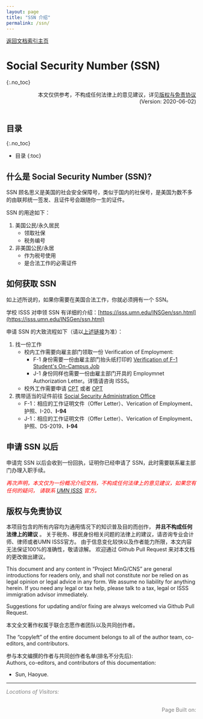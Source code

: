 ```yaml
---
layout: page
title: "SSN 介绍"
permalink: /ssn/
---
```


<div>
<a href="http://www.mingcns.org">返回文档索引主页</a>
</div>

# Social Security Number (SSN)
{:.no_toc}

<div align="right">
本文仅供参考，不构成任何法律上的意见建议，详见<a href="#版权与免责协议">版权与免责协议</a><br>
(Version: 2020-06-02)
</div><br>

## 目录
{:.no_toc}

* 目录
{:toc}


## 什么是 Social Security Number (SSN)?

SSN 顾名思义是美国的社会安全保障号，类似于国内的社保号，是美国为数不多的由联邦统一签发、且证件号会跟随你一生的证件。

SSN 的用途如下：
1. 美国公民/永久居民
    * 领取社保
    * 税务编号
1. 非美国公民/永居
    * 作为税号使用
    * 是合法工作的必需证件


## 如何获取 SSN

如上述所说的，如果你需要在美国合法工作，你就必须拥有一个 SSN。

学校 ISSS 对申领 SSN 有详细的介绍：[https://isss.umn.edu/INSGen/ssn.html](https://isss.umn.edu/INSGen/ssn.html)

申请 SSN 的大致流程如下（请以[上述链接](https://isss.umn.edu/INSGen/ssn.html)为准）：
1. 找一份工作
    * 校内工作需要向雇主部门领取一份 Verification of Employment:
        * F-1 身份需要一份由雇主部门抬头纸打印的 [Verification of F-1 Student's On-Campus Job](https://isss.umn.edu/forms/pdf/other/SSletter.pdf)
        * J-1 身份同样也需要一份由雇主部门开具的 Employmnet Authorization Letter。详情请咨询 ISSS。
    * 校外工作需要申请 [CPT](https://isss.umn.edu/fstudent/cpt/) 或者 [OPT](https://isss.umn.edu/fstudent/opt/)
2. 携带适当的证件前往 [Social Security Administration Office](https://goo.gl/maps/FabsSgzpzy6CtYXz5)
    * F-1：相应的工作证明文件（Offer Letter）、Verication of Employment、护照、I-20、**I-94**
    * J-1：相应的工作证明文件（Offer Letter）、Verication of Employment、护照、DS-2019、**I-94**


## 申请 SSN 以后

申请完 SSN 以后会收到一份回执，证明你已经申请了 SSN，此时需要联系雇主部门办理入职手续。

<font color="red">_再次声明，本文仅为一份概况介绍文档，不构成任何法律上的意见建议，如果您有任何的疑问，
请联系 [UMN ISSS](https://isss.umn.edu/office/hours.html) 官方。_</font>


## 版权与免责协议
本项目包含的所有内容均为通用情况下的知识普及目的而创作， **并且不构成任何法律上的建议** 。
关于税务、移民身份相关问题的法律上的建议，请咨询专业会计师、律师或者UMN ISSS官方。
由于信息变化较快以及作者能力所限，本文内容无法保证100%的准确性，敬请谅解。
欢迎通过 Github Pull Request 来对本文档的更改做出建议。

This document and any content in “Project MinG/CNS” are general introductions for readers only,
and shall not constitute nor be relied on as legal opinion or legal advice in any form.
We assume no liability for anything herein.
If you need any legal or tax help, please talk to a tax, legal or ISSS immigration advisor immediately.

Suggestions for updating and/or fixing are always welcomed via Github Pull Request.

本文全文著作权属于联合志愿作者团队以及共同创作者。

The “copyleft” of the entire document belongs to all of the author team, co-editors, and contributors.  

参与本文编撰的作者与共同创作者名单(排名不分先后):  
Authors, co-editors, and contributors of this documentation:

* Sun, Haoyue.

---
_<font color="grey">Locations of Visitors: </font>_
<div style="width: 50%; ">
<script type='text/javascript' id='clustrmaps' src='//cdn.clustrmaps.com/map_v2.js?cl=ffffff&w=a&t=tt&d=6dgA5xsRget7ciqINHnS-LTZ2Bt67OdMGfiecR3Qa-8&cmo=ff7a00&cmn=ff0000&ct=ffffff&co=2d78ad'></script>
</div><br>

<div align="right" style="color: grey">
Page Built on:
<i><script type="text/javascript"> document.write(document.lastModified); </script></i>
</div>
